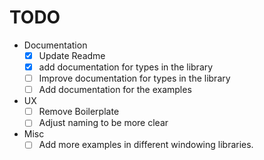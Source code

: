 # TODO

- Documentation
  - [X] Update Readme
  - [X] add documentation for types in the library
  - [ ] Improve documentation for types in the library
  - [ ] Add documentation for the examples
- UX
  - [ ] Remove Boilerplate
  - [ ] Adjust naming to be more clear
- Misc
  - [ ] Add more examples in different windowing libraries.
